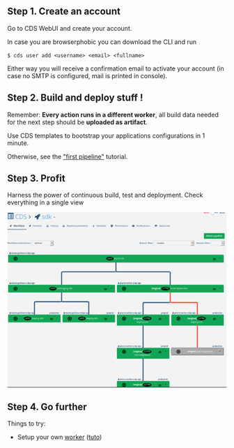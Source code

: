 ## Step 1. Create an account

Go to CDS WebUI and create your account.

In case you are browserphobic you can download the CLI and run
```shell
$ cds user add <username> <email> <fullname>
```
Either way you will receive a confirmation email to activate your account (in case no SMTP is configured, mail is printed in console).

## Step 2. Build and deploy stuff !

Remember: **Every action runs in a different worker**, all build data needed for the next step should be **uploaded as artifact**.

Use CDS templates to bootstrap your applications configurations in 1 minute.

Otherwise, see the ["first pipeline"](/doc/tutorials/first-pipeline.md) tutorial.


## Step 3. Profit

Harness the power of continuous build, test and deployment. Check everything in a single view

![organisation](/doc/img/workflow-view.png)

## Step 4. Go further

Things to try:

 * Setup your own [worker](/doc/overview/worker.md) ([tuto](/doc/tutorials/setup-worker.md))
